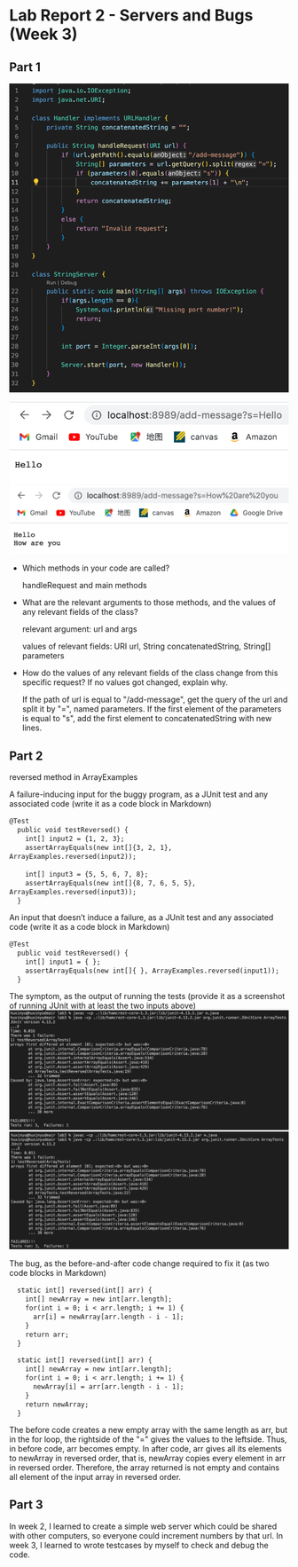 # Lab Report 2 - Servers and Bugs (Week 3)

## Part 1
![Image](lab3_3.png)

![Image](lab3_1.png)
![Image](lab3_2.png)


* Which methods in your code are called?

  handleRequest and main methods

* What are the relevant arguments to those methods, and the values of any relevant fields of the class?

  relevant argument: url and args

  values of relevant fields: URI url, String concatenatedString, String[] parameters

* How do the values of any relevant fields of the class change from this specific request? If no values got changed, explain why.

  If the path of url is equal to "/add-message", get the query of the url and split it by "=", named parameters. If the first element of the parameters is equal to "s", add the first element to concatenatedString with new lines.


## Part 2
reversed method in ArrayExamples

A failure-inducing input for the buggy program, as a JUnit test and any associated code (write it as a code block in Markdown)
```
@Test
  public void testReversed() {
    int[] input2 = {1, 2, 3};
    assertArrayEquals(new int[]{3, 2, 1}, ArrayExamples.reversed(input2));
    
    int[] input3 = {5, 5, 6, 7, 8}; 
    assertArrayEquals(new int[]{8, 7, 6, 5, 5}, ArrayExamples.reversed(input3));
  }
```

An input that doesn’t induce a failure, as a JUnit test and any associated code (write it as a code block in Markdown)
```
@Test
  public void testReversed() {
    int[] input1 = { };
    assertArrayEquals(new int[]{ }, ArrayExamples.reversed(input1));
  }
```

The symptom, as the output of running the tests (provide it as a screenshot of running JUnit with at least the two inputs above)
![Image](lab3_4.png)
![Image](lab3_5.png)

The bug, as the before-and-after code change required to fix it (as two code blocks in Markdown)
```
  static int[] reversed(int[] arr) {
    int[] newArray = new int[arr.length];
    for(int i = 0; i < arr.length; i += 1) {
      arr[i] = newArray[arr.length - i - 1];
    }
    return arr;
  }
```

```
  static int[] reversed(int[] arr) {
    int[] newArray = new int[arr.length];
    for(int i = 0; i < arr.length; i += 1) {
      newArray[i] = arr[arr.length - i - 1];
    }
    return newArray;
  }
```

The before code creates a new empty array with the same length as arr, but in the for loop, the rightside of the "=" gives the values to the leftside. Thus, in before code, arr becomes empty. In after code, arr gives all its elements to newArray in reversed order, that is, newArray copies every element in arr in reversed order. Therefore, the array returned is not empty and contains all element of the input array in reversed order. 


## Part 3
In week 2, I learned to create a simple web server which could be shared with other computers, so everyone could increment numbers by that url. 
In week 3, I learned to wrote testcases by myself to check and debug the code. 

